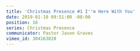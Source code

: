```yaml
---
title: 'Christmas Presence #1 I''m Here With You'
date: 2019-01-10 09:51:00 -08:00
position: 16
series: Christmas Presence
communicator: Pastor Jason Graves
vimeo_id: 304163828
---
```


